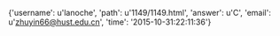 {'username': u'lanoche', 'path': u'1149/1149.html', 'answer': u'C', 'email': u'zhuyin66@hust.edu.cn', 'time': '2015-10-31:22:11:36'}